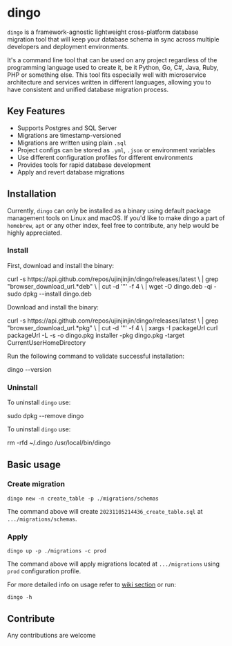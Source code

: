 # dingo

`dingo` is a framework-agnostic lightweight cross-platform database migration tool that will keep your database schema in sync across multiple developers and deployment environments.

It's a command line tool that can be used on any project regardless of the programming language used to create it, be it Python, Go, C#, Java, Ruby, PHP or something else. This tool fits especially well with microservice architecture and services written in different languages, allowing you to have consistent and unified database migration process.

## Key Features

- Supports Postgres and SQL Server
- Migrations are timestamp-versioned
- Migrations are written using plain `.sql`
- Project configs can be stored as `.yml`, `.json` or environment variables
- Use different configuration profiles for different environments
- Provides tools for rapid database development
- Apply and revert database migrations

## Installation

Currently, `dingo` can only be installed as a binary using default package management tools on Linux and macOS. If you'd like to make dingo a part of `homebrew`, `apt` or any other index, feel free to contribute, any help would be highly appreciated.

### Install

<tabs group="platform">
<tab title="Linux" group-key="platform-linux">
    <p>First, download and install the binary:</p>
    <code-block lang="shell">
        curl -s https://api.github.com/repos/ujinjinjin/dingo/releases/latest \
            | grep "browser_download_url.*deb" \
            | cut -d '"' -f 4 \
            | wget -O dingo.deb -qi -
        sudo dpkg --install dingo.deb
    </code-block>
</tab>
<tab title="macOS" group-key="platform-macOS">
    <p>Download and install the binary:</p>
    <code-block lang="shell">
        curl -s https://api.github.com/repos/ujinjinjin/dingo/releases/latest \
            | grep "browser_download_url.*pkg" \
            | cut -d '"' -f 4 \
            | xargs -I packageUrl curl packageUrl -L -s -o dingo.pkg
        installer -pkg dingo.pkg -target CurrentUserHomeDirectory
    </code-block>
</tab>
</tabs>

<p>Run the following command to validate successful installation:</p>
<code-block lang="shell">dingo --version</code-block>

### Uninstall

<tabs group="platform">
<tab title="Linux" group-key="platform-linux">
    <p>To uninstall <code>dingo</code> use:</p>
    <code-block lang="shell">sudo dpkg --remove dingo</code-block>
</tab>
<tab title="macOS" group-key="platform-macOS">
    <p>To uninstall <code>dingo</code> use:</p>
    <code-block lang="shell">
        rm -rfd ~/.dingo /usr/local/bin/dingo
    </code-block>
</tab>
</tabs>

## Basic usage

### Create migration

```Shell
dingo new -n create_table -p ./migrations/schemas
```

The command above will create `20231105214436_create_table.sql` at `.../migrations/schemas`.

### Apply

```Shell
dingo up -p ./migrations -c prod
```

The command above will apply migrations located at `.../migrations` using `prod` configuration profile.

For more detailed info on usage refer to [wiki section](Commands.md) or run:

```Shell
dingo -h
```

## Contribute

Any contributions are welcome
